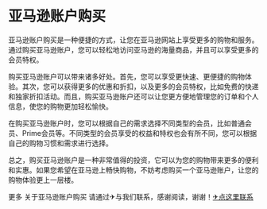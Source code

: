 # 亚马逊账户购买

亚马逊账户购买是一种便捷的方式，让您在亚马逊网站上享受更多的购物和服务。通过购买亚马逊账户，您可以轻松地访问亚马逊的海量商品，并且可以享受更多的会员特权。

购买亚马逊账户可以带来诸多好处。首先，您可以享受更快速、更便捷的购物体验。其次，您可以获得更多的优惠和折扣，以及更多的会员特权，比如免费的快递和独家折扣活动。而且，购买亚马逊账户还可以让您更方便地管理您的订单和个人信息，使您的购物更加轻松愉快。

在购买亚马逊账户时，您可以根据自己的需求选择不同类型的会员，比如普通会员、Prime会员等。不同类型的会员享受的权益和特权也会有所不同，您可以根据自己的购物习惯和需求进行选择。

总之，购买亚马逊账户是一种非常值得的投资，它可以为您的购物带来更多的便利和实惠。如果您希望在亚马逊上畅快购物，不妨考虑购买一个亚马逊账户，让您的购物体验更上一层楼。

更多 关于亚马逊账户购买 请通过✈与我们联系，感谢阅读，谢谢！[✈点这里联系](https://a.k02.cc)